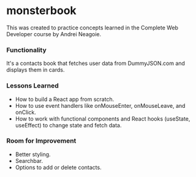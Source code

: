 # monsterbook

This was created to practice concepts learned in the Complete Web Developer course by Andrei Neagoie. 

### Functionality

It's a contacts book that fetches user data from DummyJSON.com and displays them in cards.

### Lessons Learned

* How to build a React app from scratch.
* How to use event handlers like onMouseEnter, onMouseLeave, and onClick.
* How to work with functional components and React hooks (useState, useEffect) to change state and fetch data.

### Room for Improvement

* Better styling.
* Searchbar.
* Options to add or delete contacts. 


